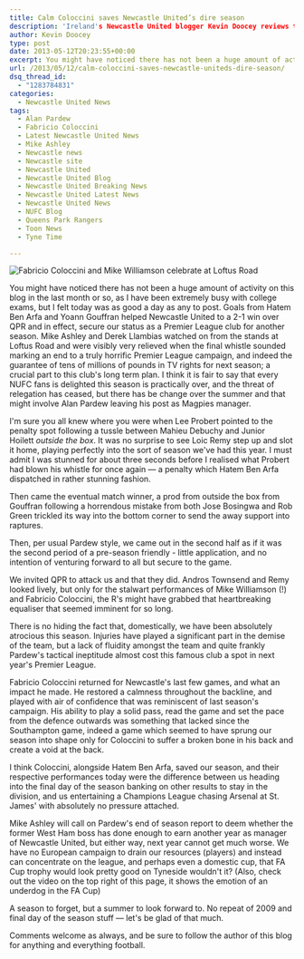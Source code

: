 ```yaml
---
title: Calm Coloccini saves Newcastle United’s dire season
description: 'Ireland's Newcastle United blogger Kevin Doocey reviews the Magpies 2-1 win over QPR, a Coloccini-inspired win which confirmed Premier League safety.'
author: Kevin Doocey
type: post
date: 2013-05-12T20:23:55+00:00
excerpt: You might have noticed there has not been a huge amount of activity on this blog in the last month or so, as I have been extremely busy with college exams, but I felt today was as good..
url: /2013/05/12/calm-coloccini-saves-newcastle-uniteds-dire-season/
dsq_thread_id:
  - "1283784831"
categories:
  - Newcastle United News
tags:
  - Alan Pardew
  - Fabricio Coloccini
  - Latest Newcastle United News
  - Mike Ashley
  - Newcastle news
  - Newcastle site
  - Newcastle United
  - Newcastle United Blog
  - Newcastle United Breaking News
  - Newcastle United Latest News
  - Newcastle United News
  - NUFC Blog
  - Queens Park Rangers
  - Toon News
  - Tyne Time

---
```

![Fabricio Coloccini and Mike Williamson celebrate at Loftus Road](http://www.tynetime.com/wp-content/uploads/2013/05/Newcastle-Uniteds-Fabricio-Coloccini-QPR.jpg "Coloccini - His collected performances saved Newcastle from relegation")

You might have noticed there has not been a huge amount of activity on this blog in the last month or so, as I have been extremely busy with college exams, but I felt today was as good a day as any to post. Goals from Hatem Ben Arfa and Yoann Gouffran helped Newcastle United to a 2-1 win over QPR and in effect, secure our status as a Premier League club for another season. Mike Ashley and Derek Llambias watched on from the stands at Loftus Road and were visibly very relieved when the final whistle sounded marking an end to a truly horrific Premier League campaign, and indeed the guarantee of tens of millions of pounds in TV rights for next season; a crucial part to this club's long term plan. I think it is fair to say that every NUFC fans is delighted this season is practically over, and the threat of relegation has ceased, but there has be change over the summer and  that might involve Alan Pardew leaving his post as Magpies manager.

I'm sure you all knew where you were when Lee Probert pointed to the penalty spot following a tussle between Mahieu Debuchy and Junior Hoilett _outside the box_. It was no surprise to see Loic Remy step up and slot it home, playing perfectly into the sort of season we've had this year. I must admit I was stunned for about three seconds before I realised what Probert had blown his whistle for once again — a penalty which Hatem Ben Arfa dispatched in rather stunning fashion.

Then came the eventual match winner, a prod from outside the box from Gouffran following a horrendous mistake from both Jose Bosingwa and Rob Green trickled its way into the bottom corner to send the away support into raptures.

Then, per usual Pardew style, we came out in the second half as if it was the second period of a pre-season friendly - little application, and no intention of venturing forward to all but secure to the game.

We invited QPR to attack us and that they did. Andros Townsend and Remy looked lively, but only for the stalwart performances of Mike Williamson (!) and Fabricio Coloccini, the R's might have grabbed that heartbreaking equaliser that seemed imminent for so long.

There is no hiding the fact that, domestically, we have been absolutely atrocious this season. Injuries have played a significant part in the demise of the team, but a lack of fluidity amongst the team and quite frankly Pardew's tactical ineptitude almost cost this famous club a spot in next year's Premier League.

Fabricio Coloccini returned for Newcastle's last few games, and what an impact he made. He restored a calmness throughout the backline, and played with air of confidence that was reminiscent of last season's campaign. His ability to play a solid pass, read the game and set the pace from the defence outwards was something that lacked since the Southampton game, indeed a game which seemed to have sprung our season into shape only for Coloccini to suffer a broken bone in his back and create a void at the back.

I think Coloccini, alongside Hatem Ben Arfa, saved our season, and their respective performances today were the difference between us heading into the final day of the season banking on other results to stay in the division, and us entertaining a Champions League chasing Arsenal at St. James' with absolutely no pressure attached.

Mike Ashley will call on Pardew's end of season report to deem whether the former West Ham boss has done enough to earn another year as manager of Newcastle United, but either way, next year cannot get much worse. We have no European campaign to drain our resources (players) and instead can concentrate on the league, and perhaps even a domestic cup, that FA Cup trophy would look pretty good on Tyneside wouldn't it? (Also, check out the video on the top right of this page, it shows the emotion of an underdog in the FA Cup)

A season to forget, but a summer to look forward to. No repeat of 2009 and final day of the season stuff — let's be glad of that much.

Comments welcome as always, and be sure to follow the author of this blog for anything and everything football.
